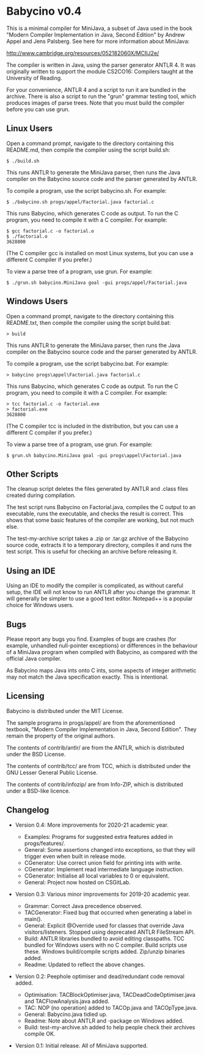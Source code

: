Babycino v0.4
=============

This is a minimal compiler for MiniJava, a subset of Java used in the book
"Modern Compiler Implementation in Java, Second Edition" by Andrew Appel and
Jens Palsberg. See here for more information about MiniJava:

http://www.cambridge.org/resources/052182060X/MCIIJ2e/

The compiler is written in Java, using the parser generator ANTLR 4. It was
originally written to support the module CS2CO16: Compilers taught at the
University of Reading.

For your convenience, ANTLR 4 and a script to run it are bundled in the
archive. There is also a script to run the "grun" grammar testing tool,
which produces images of parse trees. Note that you must build the compiler
before you can use grun.

Linux Users
-----------

Open a command prompt, navigate to the directory containing this README.md,
then compile the compiler using the script build.sh:

    $ ./build.sh

This runs ANTLR to generate the MiniJava parser, then runs the Java compiler
on the Babycino source code and the parser generated by ANTLR.

To compile a program, use the script babycino.sh. For example:

    $ ./babycino.sh progs/appel/Factorial.java factorial.c

This runs Babycino, which generates C code as output. To run the C program,
you need to compile it with a C compiler. For example:

    $ gcc factorial.c -o factorial.o
    $ ./factorial.o 
    3628800

(The C compiler gcc is installed on most Linux systems, but you can use a
different C compiler if you prefer.)

To view a parse tree of a program, use grun. For example:

    $ ./grun.sh babycino.MiniJava goal -gui progs/appel/Factorial.java

Windows Users
-------------

Open a command prompt, navigate to the directory containing this README.txt,
then compile the compiler using the script build.bat:

    > build

This runs ANTLR to generate the MiniJava parser, then runs the Java compiler
on the Babycino source code and the parser generated by ANTLR.

To compile a program, use the script babycino.bat. For example:

    > babycino progs\appel\Factorial.java factorial.c

This runs Babycino, which generates C code as output. To run the C program,
you need to compile it with a C compiler. For example:

    > tcc factorial.c -o factorial.exe
    > factorial.exe
    3628800

(The C compiler tcc is included in the distribution, but you can use a
different C compiler if you prefer.)

To view a parse tree of a program, use grun. For example:

    $ grun.sh babycino.MiniJava goal -gui progs\appel\Factorial.java

Other Scripts
-------------

The cleanup script deletes the files generated by ANTLR and .class files
created during compilation.

The test script runs Babycino on Factorial.java, compiles the C output to an
executable, runs the executable, and checks the result is correct. This
shows that some basic features of the compiler are working, but not much
else.

The test-my-archive script takes a .zip or .tar.gz archive of the Babycino
source code, extracts it to a temporary directory, compiles it and runs the
test script. This is useful for checking an archive before releasing it.

Using an IDE
------------

Using an IDE to modify the compiler is complicated, as without careful
setup, the IDE will not know to run ANTLR after you change the grammar. It
will generally be simpler to use a good text editor. Notepad++ is a popular
choice for Windows users.

Bugs
----

Please report any bugs you find. Examples of bugs are crashes (for example,
unhandled null-pointer exceptions) or differences in the behaviour of a
MiniJava program when compiled with Babycino, as compared with the official
Java compiler.

As Babycino maps Java ints onto C ints, some aspects of integer arithmetic
may not match the Java specification exactly. This is intentional.

Licensing
---------

Babycino is distributed under the MIT License.

The sample programs in progs/appel/ are from the aforementioned textbook,
"Modern Compiler Implementation in Java, Second Edition". They remain the
property of the original authors.

The contents of contrib/antlr/ are from the ANTLR, which is distributed
under the BSD License.

The contents of contrib/tcc/ are from TCC, which is distributed under the
GNU Lesser General Public License.

The contents of contrib/infozip/ are from Info-ZIP, which is distributed
under a BSD-like licence.

Changelog
---------

* Version 0.4: More improvements for 2020-21 academic year.
  - Examples: Programs for suggested extra features added in progs/features/.
  - General: Some assertions changed into exceptions, so that they will
    trigger even when built in release mode.
  - CGenerator: Use correct union field for printing ints with write.
  - CGenerator: Implement read intermediate language instruction.
  - CGenerator: Initialise all local variables to 0 or equivalent.
  - General: Project now hosted on CSGitLab.

* Version 0.3: Various minor improvements for 2019-20 academic year.
  - Grammar: Correct Java precedence observed.
  - TACGenerator: Fixed bug that occurred when generating a label in main().
  - General: Explicit @Override used for classes that override Java
    visitors/listeners. Stopped using deprecated ANTLR FileStream API.
  - Build: ANTLR libraries bundled to avoid editing classpaths. TCC bundled
    for Windows users with no C compiler. Build scripts use these. Windows
    build/compile scripts added. Zip/unzip binaries added.
  - Readme: Updated to reflect the above changes.

* Version 0.2: Peephole optimiser and dead/redundant code removal added.
  - Optimisation: TACBlockOptimiser.java, TACDeadCodeOptimiser.java and
    TACFlowAnalysis.java added.
  - TAC: NOP (no operation) added to TACOp.java and TACOpType.java.
  - General: Babycino.java tidied up.
  - Readme: Note about ANTLR and -package on Windows added.
  - Build: test-my-archive.sh added to help people check their archives
    compile OK.

* Version 0.1: Initial release. All of MiniJava supported.

